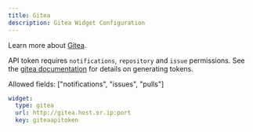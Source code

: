 ```yaml
---
title: Gitea
description: Gitea Widget Configuration
---
```


Learn more about [Gitea](https://gitea.com).

API token requires `notifications`, `repository` and `issue` permissions. See the [gitea documentation](https://docs.gitea.com/development/api-usage#generating-and-listing-api-tokens) for details on generating tokens.

Allowed fields: ["notifications", "issues", "pulls"]

```yaml
widget:
  type: gitea
  url: http://gitea.host.or.ip:port
  key: giteaapitoken
```
